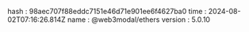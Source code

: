 hash    : 98aec707f88eddc7151e46d71e901ee6f4627ba0 
time    : 2024-08-02T07:16:26.814Z
name    : @web3modal/ethers
version : 5.0.10